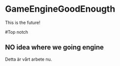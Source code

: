 # GameEngineGoodEnougth

This is the future!

#Top notch

## NO idea where we going engine 

Detta är vårt arbete nu.
